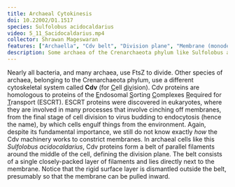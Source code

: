 ```yaml
---
title: Archaeal Cytokinesis
doi: 10.22002/D1.1517
species: Sulfolobus acidocaldarius
video: 5_11_Sacidocaldarius.mp4
collector: Shrawan Mageswaran
features: ["Archaella", "Cdv belt", "Division plane", "Membrane (monoderm)", "Ribosomes", "Storage granules", "Surface layer"]
description: Some archaea of the Crenarchaeota phylum like Sulfolobus acidocaldarius use a belt of Cdv cytoskeletal filaments to constrict the cell in cytokinesis
---
```


Nearly all bacteria, and many archaea, use FtsZ to divide. Other species of archaea, belonging to the Crenarchaeota phylum, use a different cytoskeletal system called **Cdv** (for <u>C</u>ell <u>d</u>i<u>v</u>ision). Cdv proteins are homologous to proteins of the <u>E</u>ndosomal <u>S</u>orting <u>C</u>omplexes <u>R</u>equired for <u>T</u>ransport (ESCRT). ESCRT proteins were discovered in eukaryotes, where they are involved in many processes that involve cinching off membranes, from the final stage of cell division to virus budding to endocytosis (hence the name), by which cells engulf things from the environment. Again, despite its fundamental importance, we still do not know exactly *how* the Cdv machinery works to constrict membranes. In archaeal cells like this *Sulfolobus acidocaldarius*, Cdv proteins form a belt of parallel filaments around the middle of the cell, defining the division plane. The belt consists of a single closely-packed layer of filaments and lies directly next to the membrane. Notice that the rigid surface layer is dismantled outside the belt, presumably so that the membrane can be pulled inward.

